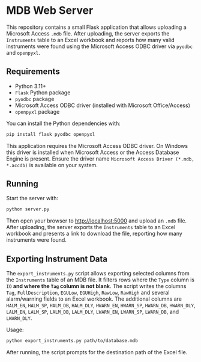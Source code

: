 # MDB Web Server

This repository contains a small Flask application that allows uploading a
Microsoft Access `.mdb` file. After uploading, the server exports the
`Instruments` table to an Excel workbook and reports how many valid instruments
were found using the Microsoft Access ODBC driver via `pyodbc` and
`openpyxl`.

## Requirements

* Python 3.11+
* `Flask` Python package
* `pyodbc` package
* Microsoft Access ODBC driver (installed with Microsoft Office/Access)
* `openpyxl` package

You can install the Python dependencies with:

```bash
pip install flask pyodbc openpyxl
```

This application requires the Microsoft Access ODBC driver. On Windows this
driver is installed when Microsoft Access or the Access Database Engine is
present. Ensure the driver name `Microsoft Access Driver (*.mdb, *.accdb)` is
available on your system.

## Running

Start the server with:

```bash
python server.py
```

Then open your browser to [http://localhost:5000](http://localhost:5000)
and upload an `.mdb` file. After uploading, the server exports the
`Instruments` table to an Excel workbook and presents a link to download the
file, reporting how many instruments were found.

## Exporting Instrument Data

The `export_instruments.py` script allows exporting selected columns from the
`Instruments` table of an MDB file. It filters rows where the `Type` column is
`IO` **and where the `Tag` column is not blank**. The script writes the columns
`Tag`, `FullDescription`, `EGULow`, `EGUHigh`, `RawLow`, `RawHigh` and several
alarm/warning fields to an Excel workbook. The additional columns are `HALM_EN`,
`HALM_SP`, `HALM_DB`, `HALM_DLY`, `HWARN_EN`, `HWARN_SP`, `HWARN_DB`,
`HWARN_DLY`, `LALM_EN`, `LALM_SP`, `LALM_DB`, `LALM_DLY`, `LWARN_EN`,
`LWARN_SP`, `LWARN_DB`, and `LWARN_DLY`.

Usage:

```bash
python export_instruments.py path/to/database.mdb
```

After running, the script prompts for the destination path of the Excel file.
